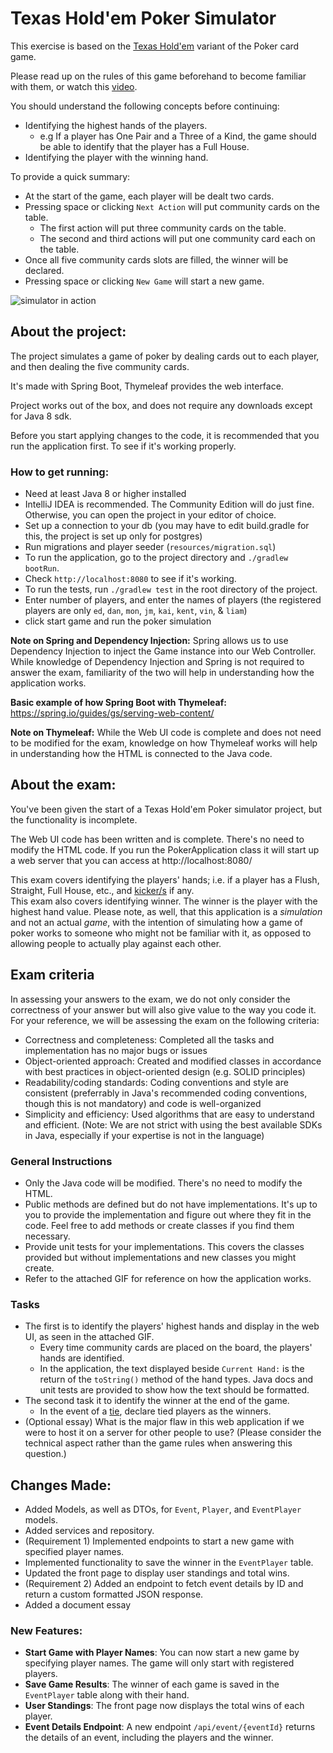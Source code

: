 # Texas Hold'em Poker Simulator

This exercise is based on the [Texas Hold'em](https://en.wikipedia.org/wiki/Texas_hold_%27em) variant of the Poker card game.

Please read up on the rules of this game beforehand to become familiar with them, or watch this 
[video](https://www.youtube.com/watch?v=GAoR9ji8D6A).

You should understand the following concepts before continuing:

- Identifying the highest hands of the players.
  - e.g If a player has One Pair and a Three of a Kind, the game should be able to identify that the player has a 
  Full House. 
- Identifying the player with the winning hand.

To provide a quick summary:

- At the start of the game, each player will be dealt two cards.
- Pressing space or clicking `Next Action` will put community cards on the table.
  - The first action will put three community cards on the table.
  - The second and third actions will put one community card each on the table.
- Once all five community cards slots are filled, the winner will be declared.
- Pressing space or clicking `New Game` will start a new game.

![simulator in action](texas-holdem-poker-simulator.gif)

## About the project:

The project simulates a game of poker by dealing cards out to each player, and then dealing the five community cards. 

It's made with Spring Boot, Thymeleaf provides the web interface.

Project works out of the box, and does not require any downloads except for Java 8 sdk.

Before you start applying changes to the code, it is recommended that you run the application first. To see if it's working properly.

### How to get running:
- Need at least Java 8 or higher installed
- IntelliJ IDEA is recommended. The Community Edition will do just fine.
  Otherwise, you can open the project in your editor of choice.
- Set up a connection to your db (you may have to edit build.gradle for this, the project is set up only for postgres)
- Run migrations and player seeder (`resources/migration.sql`) 
- To run the application, go to the project directory and `./gradlew bootRun`. 
- Check `http://localhost:8080` to see if it's working.
- To run the tests, run `./gradlew test` in the root directory of the project.
- Enter number of players, and enter the names of players
  (the registered players are only `ed`, `dan`, `mon`, `jm`, `kai`, `kent`, `vin`, & `liam`)
- click start game and run the poker simulation

**Note on Spring and Dependency Injection:** Spring allows us to use Dependency Injection to inject the Game instance 
into our Web Controller. While knowledge of Dependency Injection and Spring is not required to answer the exam, 
familiarity of the two will help in understanding how the application works.

**Basic example of how Spring Boot with Thymeleaf:** https://spring.io/guides/gs/serving-web-content/


**Note on Thymeleaf:** While the Web UI code is complete and does not need to be modified for the exam, knowledge on how 
Thymeleaf works will help in understanding how the HTML is connected to the Java code.

## About the exam:

You've been given the start of a Texas Hold'em Poker simulator project, but the functionality is incomplete.

The Web UI code has been written and is complete. There's no need to modify the HTML code.
If you run the PokerApplication class it will start up a web server that you can access at http://localhost:8080/

This exam covers identifying the players' hands; i.e. if a player has a Flush, Straight, Full House, etc., and 
[kicker/s](https://en.wikipedia.org/wiki/Texas_hold_%27em#Kickers_and_ties) if any.  
This exam also covers identifying winner. The winner is the player with the highest hand value.
Please note, as well, that this application is a *simulation* and not an actual *game*, with the intention of simulating how a game of poker works to someone who might not be familiar with it, as opposed to allowing people to actually play against each other.

## Exam criteria
In assessing your answers to the exam, we do not only consider the correctness of your answer but will also give value to the way you code it. For your reference, we will be assessing the exam on the following criteria:
- Correctness and completeness: Completed all the tasks and implementation has no major bugs or issues
- Object-oriented approach: Created and modified classes in accordance with best practices in object-oriented design (e.g. SOLID principles)
- Readability/coding standards: Coding conventions and style are consistent (preferrably in Java's recommended coding conventions, though this is not mandatory) and code is well-organized
- Simplicity and efficiency: Used algorithms that are easy to understand and efficient. (Note: We are not strict with using the best available SDKs in Java, especially if your expertise is not in the language)

### General Instructions
- Only the Java code will be modified. There's no need to modify the HTML.
- Public methods are defined but do not have implementations. It's up to you to provide the implementation and figure out 
where they fit in the code. Feel free to add methods or create classes if you find them necessary.
- Provide unit tests for your implementations. This covers the classes provided but without implementations and 
new classes you might create.
- Refer to the attached GIF for reference on how the application works.

### Tasks
- The first is to identify the players' highest hands and display in the web UI, as seen in the attached GIF.
  - Every time community cards are placed on the board, the players' hands are identified.
  - In the application, the text displayed beside `Current Hand:` is the return of the `toString()` method of the hand 
  types. Java docs and unit tests are provided to show how the text should be formatted.
- The second task it to identify the winner at the end of the game.
  - In the event of a [tie](https://en.wikipedia.org/wiki/Texas_hold_%27em#Kickers_and_ties), declare tied players as 
  the winners.
- (Optional essay) What is the major flaw in this web application if we were to host it on a server for other people to use? (Please consider the technical aspect rather than the game rules when answering this question.)

## Changes Made:

- Added Models, as well as DTOs, for `Event`, `Player`, and `EventPlayer` models.
- Added services and repository.
- (Requirement 1) Implemented endpoints to start a new game with specified player names.
- Implemented functionality to save the winner in the `EventPlayer` table.
- Updated the front page to display user standings and total wins.
- (Requirement 2) Added an endpoint to fetch event details by ID and return a custom formatted JSON response.
- Added a document essay

### New Features:

- **Start Game with Player Names**: You can now start a new game by specifying player names. The game will only start with registered players.
- **Save Game Results**: The winner of each game is saved in the `EventPlayer` table along with their hand.
- **User Standings**: The front page now displays the total wins of each player.
- **Event Details Endpoint**: A new endpoint `/api/event/{eventId}` returns the details of an event, including the players and the winner.

